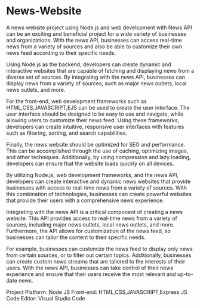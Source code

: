 # News-Website

A news website project using Node.js and web development with News API can be an exciting and beneficial project for a wide variety of businesses and organizations. With the news API, businesses can access real-time news from a variety of sources and also be able to customize their own news feed according to their specific needs.

Using Node.js as the backend, developers can create dynamic and interactive websites that are capable of fetching and displaying news from a diverse set of sources. By integrating with the news API, businesses can display news from a variety of sources, such as major news outlets, local news outlets, and more.

For the front-end, web development frameworks such as  HTML,CSS,JAVASCRIPT,EJS  can be used to create the user interface. The user interface should be designed to be easy to use and navigate, while allowing users to customize their news feed. Using these frameworks, developers can create intuitive, responsive user interfaces with features such as filtering, sorting, and search capabilities.

Finally, the news website should be optimized for SEO and performance. This can be accomplished through the use of caching, optimizing images, and other techniques. Additionally, by using compression and lazy loading, developers can ensure that the website loads quickly on all devices.

By utilizing Node.js, web development frameworks, and the news API, developers can create interactive and dynamic news websites that provide businesses with access to real-time news from a variety of sources. With this combination of technologies, businesses can create powerful websites that provide their users with a comprehensive news experience.

Integrating with the news API is a critical component of creating a news website. This API provides access to real-time news from a variety of sources, including major news outlets, local news outlets, and more. Furthermore, the API allows for customization of the news feed, so businesses can tailor the content to their specific needs.

For example, businesses can customize the news feed to display only news from certain sources, or to filter out certain topics. Additionally, businesses can create custom news streams that are tailored to the interests of their users. With the news API, businesses can take control of their news experience and ensure that their users receive the most relevant and up-to-date news.

Project Platform: Node JS
Front-end:  HTML,CSS,JAVASCRIPT,Express JS
Code Editor: Visual Studio Code


